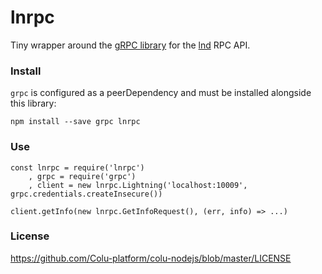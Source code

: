 # lnrpc

Tiny wrapper around the [gRPC library](https://github.com/grpc/grpc/tree/master/src/node/src)
for the [lnd](https://github.com/lightningnetwork/lnd) RPC API.

### Install

`grpc` is configured as a peerDependency and must be installed alongside this library:

    npm install --save grpc lnrpc

### Use

    const lnrpc = require('lnrpc')
        , grpc = require('grpc')
        , client = new lnrpc.Lightning('localhost:10009', grpc.credentials.createInsecure())

    client.getInfo(new lnrpc.GetInfoRequest(), (err, info) => ...)

### License

https://github.com/Colu-platform/colu-nodejs/blob/master/LICENSE
